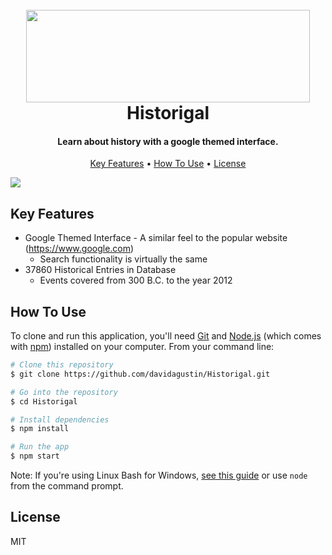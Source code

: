 <h1 align="center">
<br>
<img style="-webkit-user-select: none;cursor: zoom-in;" src="https://i.imgur.com/zU3F2wi.png" width="454" height="148">
<br>
Historigal
<br>
</h1>

<h4 align="center">Learn about history with a google themed interface.</h4>

<p align="center">
  <a href="#key-features">Key Features</a> •
  <a href="#how-to-use">How To Use</a> •
  <a href="#license">License</a>
</p>

<img align="center" src ="https://media.giphy.com/media/fCU05bPSg1Yv92bYZ6/giphy.gif" />


## Key Features

* Google Themed Interface - A similar feel to the popular website (https://www.google.com)
  - Search functionality is virtually the same
* 37860 Historical Entries in Database
  - Events covered from 300 B.C. to the year 2012

## How To Use

To clone and run this application, you'll need [Git](https://git-scm.com) and [Node.js](https://nodejs.org/en/download/) (which comes with [npm](http://npmjs.com)) installed on your computer. From your command line:

```bash
# Clone this repository
$ git clone https://github.com/davidagustin/Historigal.git

# Go into the repository
$ cd Historigal

# Install dependencies
$ npm install

# Run the app
$ npm start
```

Note: If you're using Linux Bash for Windows, [see this guide](https://www.howtogeek.com/261575/how-to-run-graphical-linux-desktop-applications-from-windows-10s-bash-shell/) or use `node` from the command prompt.



## License
MIT
